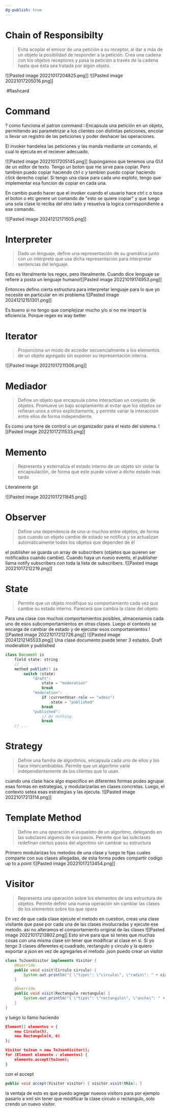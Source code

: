 ```yaml
---
dg-publish: true
---
```

# Chain of Responsibilty
>Evita acoplar el emisor de una petición a su receptor, al dar a más de un objeto la posibilidad de responder a la petición. Crea una cadena con los objetos receptores y pasa la petición a través de la cadena hasta que ésta sea tratada por algún objeto.

![[Pasted image 20221017204825.png]]
![[Pasted image 20221017205016.png]]

 #flashcard
# Command
?
como funciona el patron command:::Encapsula una petición en un objeto, permitiendo así parametrizar a los clientes con distintas peticiones, encolar o llevar un registro de las peticiones y poder deshacer las operaciones.

El invoker handelea las peticiones y las manda mediante un comando, el cual lo ejecuta en el reciever adecuado.

![[Pasted image 20221017205145.png]]
Supongamos que tenemos una GUI de un editor de texto. Tengo un boton que me sirve para copiar. Pero tambien puedo copiar haciendo ctrl c y tambien puedo copiar haciendo click derecho copiar. Si tengo una clase para cada uno exploto, tengo que implementar esa funcion de copiar en cada una. 

En cambio puedo hacer que el invoker cuando el usuario hace ctrl c o toca el boton o etc genere un comando de "esto se quiere copiar" y que luego una sola clase lo reciba del otro lado y resuelva la logica correspondiente a ese comando. 

![[Pasted image 20241212171505.png]]


# Interpreter
>Dado un lenguaje, define una representación de su gramática junto con un intérprete que usa dicha representación para interpretar sentencias del lenguaje.

Esto es literalmente los regex, pero literalmente. Cuando dice lenguaje se refiere a posta un lenguaje humano![[Pasted image 20221019174953.png]]

Entonces defino cierta estructura para interpretar lenguaje para lo que yo necesite en particular en mi problema
![[Pasted image 20241212151301.png]]

Es bueno si no tengo que complejizar mucho y/o si no me import la eficiencia. Porque regex es way better
# Iterator
>Proporciona un modo de acceder secuencialmente a los elementos de un objeto agregado sin exponer su representación interna.

![[Pasted image 20221017211306.png]]

# Mediador
>Define un objeto que encapsula cómo interactúan un conjunto de objetos. Promueve un bajo acoplamiento al evitar que los objetos se refieran unos a otros explícitamente, y permite variar la interacción entre ellos de forma independiente.

Es como una torre de control o un organizador para el resto del sistema.
![[Pasted image 20221017211533.png]]

# Memento
>Representa y externaliza el estado interno de un objeto sin violar la encapsulación, de forma que este puede volver a dicho estado más tarde.

Literalmente git

![[Pasted image 20221017211845.png]]

# Observer
>Define una dependencia de uno-a-muchos entre objetos, de forma que 
>cuando un objeto cambie de estado se notifica y se actualizan automáticamente todos los objetos que dependen de él

el publisher se guarda un array de subscribers (objetos que quieren ser notificados cuando cambie). Cuando haya un nuevo evento, el publisher llama notify subscribers con toda la lista de subscribers.
![[Pasted image 20221017212219.png]]

# State
> Permite que un objeto modifique su comportamiento cada vez que cambie su estado interno. Parecerá que cambia la clase del objeto.

Para una clase con muchos comportamientos posibles, almacenamos cada uno de esos subcomportamientos en otras clases. Luego el contexto se encarga de cambiar de estado y de ejecutar esos comportamientos
![[Pasted image 20221017212726.png]]
![[Pasted image 20241212145533.png]]
Una clase documento puede tener 3 estados. Draft moderation y published
```java
class Document is
    field state: string
    // ...
    method publish() is
        switch (state)
            "draft":
                state = "moderation"
                break
            "moderation":
                if (currentUser.role == "admin")
                    state = "published"
                break
            "published":
                // Do nothing.
                break
    // ...
```
# Strategy
>Define una familia de algoritmos, encapsula cada uno de ellos y los hace intercambiables. Permite que un algoritmo varíe independientemente de los clientes que lo usan.

cuando una clase hace algo especifico en diferentes formas podes agrupar esas formas en estrategias, y modularizarlas en clases concretas. Luego, el contexto setea esas estrategias y las ejecuta.
![[Pasted image 20221017213114.png]]
# Template Method
>Define en una operación el esqueleto de un algoritmo, delegando en las subclases algunos de sus pasos. Permite que las subclases redefinan ciertos pasos del algoritmo sin cambiar su estructura 

Primero modularizas los metodos de una clase y luego te fijas cuales comparte con sus clases allegadas, de esta forma podes compartir codigo up to a point
![[Pasted image 20221017213454.png]]

# Visitor
>Representa una operación sobre los elementos de una estructura de objetos. Permite definir una nueva operación sin cambiar las clases de los elementos sobre los que opera

En vez de que cada clase ejecute el metodo en cuestion, creas una clase visitante que pase por cada una de las clases involucradas y ejecute ese metodo. asi no alteramos el comportamiento original de las clases
![[Pasted image 20221017213802.png]]
Esto sirve para que sii tenes que muchas cosas con una misma clase sin tener que modificar al clase en si.  Si yo tengo 3 clases diferentes ej cuadrado, rectangulo y circulo y la quiero exportar a json en vez de agregarles el metodo .json puedo crear un visitor 
```java 
class ToJsonVisitor implements Visitor {
    @Override
    public void visit(Circulo circulo) {
        System.out.println("{ \"tipo\": \"circulo\", \"radio\": " + circulo.radio + " }");
    }

    @Override
    public void visit(Rectangulo rectangulo) {
        System.out.println("{ \"tipo\": \"rectangulo\", \"ancho\": " + rectangulo.ancho + ", \"alto\": " + rectangulo.alto + " }");
    }
}
```

y luego lo llamo haciendo 
```json 
Element[] elementos = {
    new Circulo(5),
    new Rectangulo(4, 6)
};

Visitor toJson = new ToJsonVisitor();
for (Element elemento : elementos) {
    elemento.accept(toJson);
}

```

con el accept 
```java
public void accept(Visitor visitor) { visitor.visit(this); }
```
la ventaja de esto es que puedo agregar nuevos visitors para por ejemplo pasarlo a xml sin tener que modificar la clase circulo o rectangulo, solo crendo un nuevo visitor.

